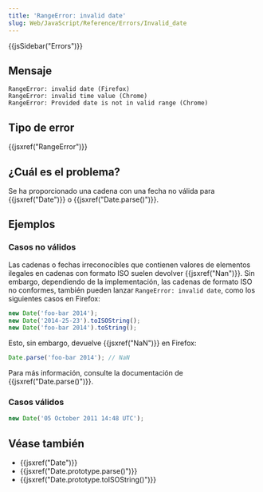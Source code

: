 ```yaml
---
title: 'RangeError: invalid date'
slug: Web/JavaScript/Reference/Errors/Invalid_date
---
```


{{jsSidebar("Errors")}}

## Mensaje

```
RangeError: invalid date (Firefox)
RangeError: invalid time value (Chrome)
RangeError: Provided date is not in valid range (Chrome)
```

## Tipo de error

{{jsxref("RangeError")}}

## ¿Cuál es el problema?

Se ha proporcionado una cadena con una fecha no válida para {{jsxref("Date")}} o {{jsxref("Date.parse()")}}.

## Ejemplos

### Casos no válidos

Las cadenas o fechas irreconocibles que contienen valores de elementos ilegales en cadenas con formato ISO suelen devolver {{jsxref("Nan")}}. Sin embargo, dependiendo de la implementación, las cadenas de formato ISO no conformes, también pueden lanzar `RangeError: invalid date`, como los siguientes casos en Firefox:

```js example-bad
new Date('foo-bar 2014');
new Date('2014-25-23').toISOString();
new Date('foo-bar 2014').toString();
```

Esto, sin embargo, devuelve {{jsxref("NaN")}} en Firefox:

```js example-bad
Date.parse('foo-bar 2014'); // NaN
```

Para más información, consulte la documentación de {{jsxref("Date.parse()")}}.

### Casos válidos

```js example-good
new Date('05 October 2011 14:48 UTC');
```

## Véase también

- {{jsxref("Date")}}
- {{jsxref("Date.prototype.parse()")}}
- {{jsxref("Date.prototype.toISOString()")}}
